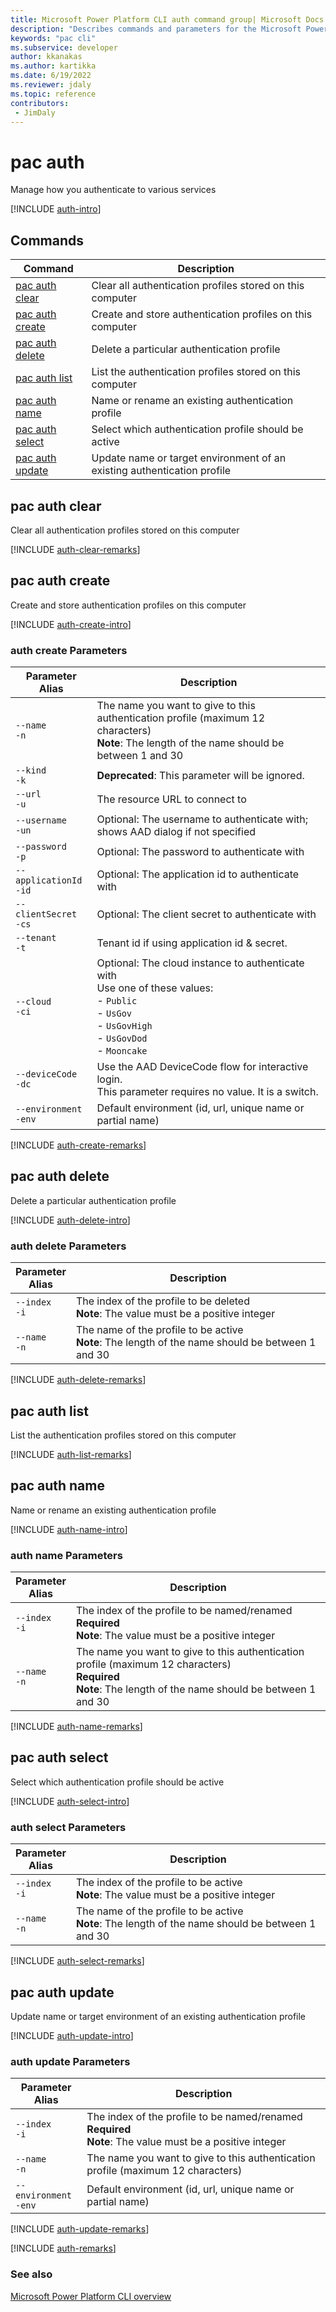 ```yaml
---
title: Microsoft Power Platform CLI auth command group| Microsoft Docs
description: "Describes commands and parameters for the Microsoft Power Platform CLI auth command group."
keywords: "pac cli"
ms.subservice: developer
author: kkanakas
ms.author: kartikka
ms.date: 6/19/2022
ms.reviewer: jdaly
ms.topic: reference
contributors: 
 - JimDaly
---
```

<!-- 
Do not edit this file. 
This file is generated by a program and any changes will be overwritten when this topic is re-generated.
Use the include files to add additional content to this topic.
-->
# pac auth

Manage how you authenticate to various services

[!INCLUDE [auth-intro](includes/auth-intro.md)]

## Commands

|Command|Description|
|---------|---------|
|[pac auth clear](#pac-auth-clear)|Clear all authentication profiles stored on this computer|
|[pac auth create](#pac-auth-create)|Create and store authentication profiles on this computer|
|[pac auth delete](#pac-auth-delete)|Delete a particular authentication profile|
|[pac auth list](#pac-auth-list)|List the authentication profiles stored on this computer|
|[pac auth name](#pac-auth-name)|Name or rename an existing authentication profile|
|[pac auth select](#pac-auth-select)|Select which authentication profile should be active|
|[pac auth update](#pac-auth-update)|Update name or target environment of an existing authentication profile|


## pac auth clear

Clear all authentication profiles stored on this computer

[!INCLUDE [auth-clear-remarks](includes/auth-clear-remarks.md)]

## pac auth create

Create and store authentication profiles on this computer

[!INCLUDE [auth-create-intro](includes/auth-create-intro.md)]

### auth create Parameters

|Parameter<br />Alias|Description|
|---------|---------|
|`--name`<br />`-n`|The name you want to give to this authentication profile (maximum 12 characters)<br />**Note**: The length of the name should be between 1 and 30|
|`--kind`<br />`-k`|**Deprecated**: This parameter will be ignored.|
|`--url`<br />`-u`|The resource URL to connect to|
|`--username`<br />`-un`|Optional: The username to authenticate with; shows AAD dialog if not specified|
|`--password`<br />`-p`|Optional: The password to authenticate with|
|`--applicationId`<br />`-id`|Optional: The application id to authenticate with|
|`--clientSecret`<br />`-cs`|Optional: The client secret to authenticate with|
|`--tenant`<br />`-t`|Tenant id if using application id & secret.|
|`--cloud`<br />`-ci`|Optional: The cloud instance to authenticate with<br />Use one of these values:<br />- `Public`<br />- `UsGov`<br />- `UsGovHigh`<br />- `UsGovDod`<br />- `Mooncake`|
|`--deviceCode`<br />`-dc`|Use the AAD DeviceCode flow for interactive login.<br />This parameter requires no value. It is a switch.|
|`--environment`<br />`-env`|Default environment (id, url, unique name or partial name)|

[!INCLUDE [auth-create-remarks](includes/auth-create-remarks.md)]

## pac auth delete

Delete a particular authentication profile

[!INCLUDE [auth-delete-intro](includes/auth-delete-intro.md)]

### auth delete Parameters

|Parameter<br />Alias|Description|
|---------|---------|
|`--index`<br />`-i`|The index of the profile to be deleted<br />**Note**: The value must be a positive integer|
|`--name`<br />`-n`|The name of the profile to be active<br />**Note**: The length of the name should be between 1 and 30|

[!INCLUDE [auth-delete-remarks](includes/auth-delete-remarks.md)]

## pac auth list

List the authentication profiles stored on this computer

[!INCLUDE [auth-list-remarks](includes/auth-list-remarks.md)]

## pac auth name

Name or rename an existing authentication profile

[!INCLUDE [auth-name-intro](includes/auth-name-intro.md)]

### auth name Parameters

|Parameter<br />Alias|Description|
|---------|---------|
|`--index`<br />`-i`|The index of the profile to be named/renamed<br />**Required**<br />**Note**: The value must be a positive integer|
|`--name`<br />`-n`|The name you want to give to this authentication profile (maximum 12 characters)<br />**Required**<br />**Note**: The length of the name should be between 1 and 30|

[!INCLUDE [auth-name-remarks](includes/auth-name-remarks.md)]

## pac auth select

Select which authentication profile should be active

[!INCLUDE [auth-select-intro](includes/auth-select-intro.md)]

### auth select Parameters

|Parameter<br />Alias|Description|
|---------|---------|
|`--index`<br />`-i`|The index of the profile to be active<br />**Note**: The value must be a positive integer|
|`--name`<br />`-n`|The name of the profile to be active<br />**Note**: The length of the name should be between 1 and 30|

[!INCLUDE [auth-select-remarks](includes/auth-select-remarks.md)]

## pac auth update

Update name or target environment of an existing authentication profile

[!INCLUDE [auth-update-intro](includes/auth-update-intro.md)]

### auth update Parameters

|Parameter<br />Alias|Description|
|---------|---------|
|`--index`<br />`-i`|The index of the profile to be named/renamed<br />**Required**<br />**Note**: The value must be a positive integer|
|`--name`<br />`-n`|The name you want to give to this authentication profile (maximum 12 characters)|
|`--environment`<br />`-env`|Default environment (id, url, unique name or partial name)|

[!INCLUDE [auth-update-remarks](includes/auth-update-remarks.md)]

[!INCLUDE [auth-remarks](includes/auth-remarks.md)]

### See also

[Microsoft Power Platform CLI overview](../introduction.md)